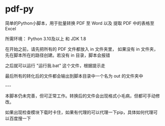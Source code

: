 # pdf-py
<p>简单的Python小脚本，用于批量转换 PDF 至 Word 以及 提取 PDF 中的表格至 Excel</p>
<p>所需环境： Python 3.10及以上 和 JDK 1.8</p>
<p>在开始之前，请先把所有的 PDF 文件都放入 in 文件夹里， 如果没有 in 文件夹，先在脚本所在的路径创建。若没有 in 目录，脚本会报错</p>
<p>之后就可以运行 "运行我.bat" 这个文件，根据提示走</p>
<p>最后所有的转化后的文件都会输出到脚本目录中一个名为 out 的文件夹中</p>
---
<p>本脚本仍未完善，但可正常工作。转换后的文件会出现格式小毛病，但都可手动修改。</p>
<p>如果出现检查模块下载时卡住，如果有代理的可以代理一下pip，具体如何代理可以百度搜一下</p>
